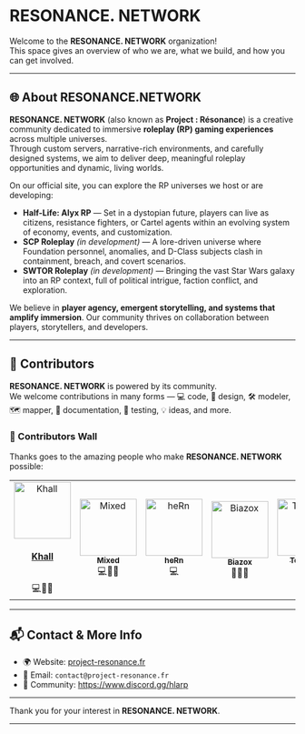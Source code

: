 # RESONANCE. NETWORK

Welcome to the **RESONANCE. NETWORK** organization!  
This space gives an overview of who we are, what we build, and how you can get involved.

---

## 🌐 About RESONANCE.NETWORK

**RESONANCE. NETWORK** (also known as **Project : Résonance**) is a creative community dedicated to immersive **roleplay (RP) gaming experiences** across multiple universes.  
Through custom servers, narrative-rich environments, and carefully designed systems, we aim to deliver deep, meaningful roleplay opportunities and dynamic, living worlds.  

On our official site, you can explore the RP universes we host or are developing:

- **Half-Life: Alyx RP** — Set in a dystopian future, players can live as citizens, resistance fighters, or Cartel agents within an evolving system of economy, events, and customization.  
- **SCP Roleplay** *(in development)* — A lore-driven universe where Foundation personnel, anomalies, and D-Class subjects clash in containment, breach, and covert scenarios.  
- **SWTOR Roleplay** *(in development)* — Bringing the vast Star Wars galaxy into an RP context, full of political intrigue, faction conflict, and exploration.  

We believe in **player agency, emergent storytelling, and systems that amplify immersion**. Our community thrives on collaboration between players, storytellers, and developers.

---

## 🤝 Contributors

**RESONANCE. NETWORK** is powered by its community.  
We welcome contributions in many forms — 💻 code, 🎨 design, 🛠️ modeler, 🗺️ mapper, 📖 documentation, 🧪 testing, 💡 ideas, and more.  

### 👥 Contributors Wall

Thanks goes to the amazing people who make **RESONANCE. NETWORK** possible:  

<!-- ALL-CONTRIBUTORS-LIST:START -->
<!-- prettier-ignore -->
<table>
  <tr>
    <td align="center"><a href="https://github.com/KhallG"><img src="https://github.com/KhallG.png" width="100px;" alt="Khall"/><br /><sub><b><h3>Khall</h3></b></sub></a><br />💻🎨📖</td>
    <td align="center"><a href="https://github.com/mixvd"><img src="https://github.com/mixvd.png" width="100px;" alt="Mixed"/><br /><sub><b>Mixed</b></sub></a><br />💻🎨📖</td>
    <td align="center"><a href="https://github.com/Biscorn"><img src="https://github.com/Biscorn.png" width="100px;" alt="heRn"/><br /><sub><b>heRn</b></sub></a><br />💻</td>
    <td align="center"><a href="https://github.com/Biazox44"><img src="https://github.com/Biazox44.png" width="100px;" alt="Biazox"/><br /><sub><b>Biazox</b></sub></a><br />📖💡🧪</td>
    <td align="center"><a href="https://github.com/Toheyyy"><img src="https://github.com/Toheyyy.png" width="100px;" alt="Toheyyy"/><br /><sub><b>Toheyyy</b></sub></a><br />🛠️</td>
  </tr>
</table>
<!-- ALL-CONTRIBUTORS-LIST:END -->

---

## 📬 Contact & More Info

- 🌍 Website: [project-resonance.fr](https://project-resonance.fr)  
- 📧 Email: `contact@project-resonance.fr`  
- 💬 Community: https://www.discord.gg/hlarp

---

Thank you for your interest in **RESONANCE. NETWORK**.  

---
